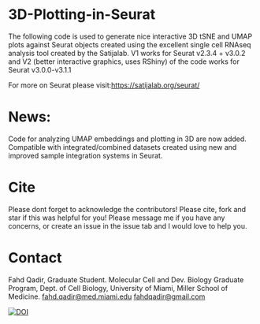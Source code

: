 # 3D-Plotting-in-Seurat

The following code is used to generate nice interactive 3D tSNE and UMAP plots against Seurat objects created using the excellent single cell RNAseq analysis tool created by the Satijalab. V1 works for Seurat v2.3.4 + v3.0.2 and V2 (better interactive graphics, uses RShiny) of the code works for Seurat v3.0.0-v3.1.1

For more on Seurat please visit:https://satijalab.org/seurat/

# News:

Code for analyzing UMAP embeddings and plotting in 3D are now added. Compatible with integrated/combined datasets created using new and improved sample integration systems in Seurat.

# Cite
Please dont forget to acknowledge the contributors! Please cite, fork and star if this was helpful for you! Please message me if you have any concerns, or create an issue in the issue tab and I would love to help you.

# Contact
Fahd Qadir, Graduate Student. Molecular Cell and Dev. Biology Graduate Program,
Dept. of Cell Biology, University of Miami, Miller School of Medicine.
fahd.qadir@med.miami.edu
fahdqadir@gmail.com


[![DOI](https://zenodo.org/badge/186626439.svg)](https://zenodo.org/badge/latestdoi/186626439)

